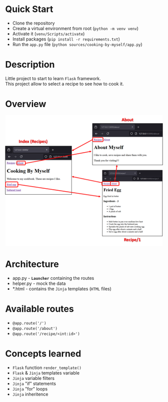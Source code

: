 # Quick Start
* Clone the repository
* Create a virtual environment from root (`python -m venv venv`)
* Activate it (`venv/Scripts/activate`)
* Install packages (`pip install -r requirements.txt`)
* Run the `app.py` file (`python sources/cooking-by-myself/app.py`)

# Description
Little project to start to learn `Flask` framework.  
This project allow to select a recipe to see how to cook it.  

# Overview
![](./docs/img/synthesis.png)

# Architecture
* app.py - **`Launcher`** containing the routes
* helper.py - mock the data
* *.html - contains the `Jinja` templates (`HTML` files)

# Available routes
* `@app.route('/')`
* `@app.route('/about')`
* `@app.route('/recipe/<int:id>')`

# Concepts learned
* `Flask` function `render_template()`
* `Flask` & `Jinja` templates variable
* `Jinja` variable filters
* `Jinja` "if" statements
* `Jinja` "for" loops
* `Jinja` inheritence